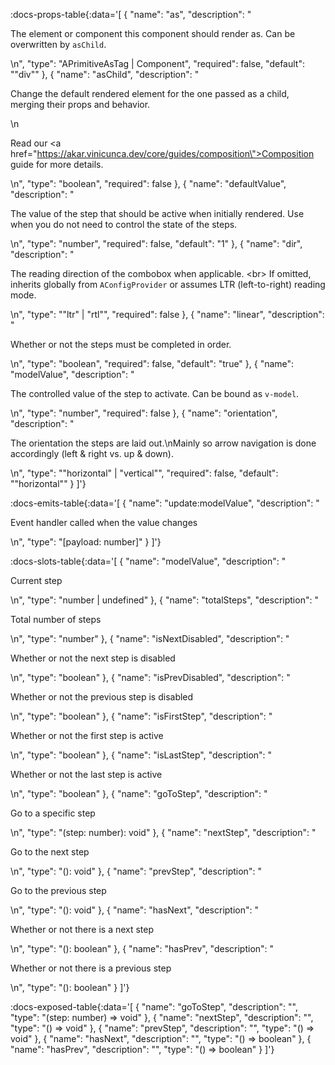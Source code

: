 <!-- This file was automatic generated. Do not edit it manually -->

:docs-props-table{:data='[
  {
    "name": "as",
    "description": "<p>The element or component this component should render as. Can be overwritten by <code>asChild</code>.</p>\n",
    "type": "APrimitiveAsTag | Component",
    "required": false,
    "default": "\"div\""
  },
  {
    "name": "asChild",
    "description": "<p>Change the default rendered element for the one passed as a child, merging their props and behavior.</p>\n<p>Read our <a href=\"https://akar.vinicunca.dev/core/guides/composition\">Composition</a> guide for more details.</p>\n",
    "type": "boolean",
    "required": false
  },
  {
    "name": "defaultValue",
    "description": "<p>The value of the step that should be active when initially rendered. Use when you do not need to control the state of the steps.</p>\n",
    "type": "number",
    "required": false,
    "default": "1"
  },
  {
    "name": "dir",
    "description": "<p>The reading direction of the combobox when applicable. &lt;br&gt; If omitted, inherits globally from <code>AConfigProvider</code> or assumes LTR (left-to-right) reading mode.</p>\n",
    "type": "\"ltr\" | \"rtl\"",
    "required": false
  },
  {
    "name": "linear",
    "description": "<p>Whether or not the steps must be completed in order.</p>\n",
    "type": "boolean",
    "required": false,
    "default": "true"
  },
  {
    "name": "modelValue",
    "description": "<p>The controlled value of the step to activate. Can be bound as <code>v-model</code>.</p>\n",
    "type": "number",
    "required": false
  },
  {
    "name": "orientation",
    "description": "<p>The orientation the steps are laid out.\nMainly so arrow navigation is done accordingly (left &amp; right vs. up &amp; down).</p>\n",
    "type": "\"horizontal\" | \"vertical\"",
    "required": false,
    "default": "\"horizontal\""
  }
]'} 

:docs-emits-table{:data='[
  {
    "name": "update:modelValue",
    "description": "<p>Event handler called when the value changes</p>\n",
    "type": "[payload: number]"
  }
]'} 

:docs-slots-table{:data='[
  {
    "name": "modelValue",
    "description": "<p>Current step</p>\n",
    "type": "number | undefined"
  },
  {
    "name": "totalSteps",
    "description": "<p>Total number of steps</p>\n",
    "type": "number"
  },
  {
    "name": "isNextDisabled",
    "description": "<p>Whether or not the next step is disabled</p>\n",
    "type": "boolean"
  },
  {
    "name": "isPrevDisabled",
    "description": "<p>Whether or not the previous step is disabled</p>\n",
    "type": "boolean"
  },
  {
    "name": "isFirstStep",
    "description": "<p>Whether or not the first step is active</p>\n",
    "type": "boolean"
  },
  {
    "name": "isLastStep",
    "description": "<p>Whether or not the last step is active</p>\n",
    "type": "boolean"
  },
  {
    "name": "goToStep",
    "description": "<p>Go to a specific step</p>\n",
    "type": "(step: number): void"
  },
  {
    "name": "nextStep",
    "description": "<p>Go to the next step</p>\n",
    "type": "(): void"
  },
  {
    "name": "prevStep",
    "description": "<p>Go to the previous step</p>\n",
    "type": "(): void"
  },
  {
    "name": "hasNext",
    "description": "<p>Whether or not there is a next step</p>\n",
    "type": "(): boolean"
  },
  {
    "name": "hasPrev",
    "description": "<p>Whether or not there is a previous step</p>\n",
    "type": "(): boolean"
  }
]'} 

:docs-exposed-table{:data='[
  {
    "name": "goToStep",
    "description": "",
    "type": "(step: number) => void"
  },
  {
    "name": "nextStep",
    "description": "",
    "type": "() => void"
  },
  {
    "name": "prevStep",
    "description": "",
    "type": "() => void"
  },
  {
    "name": "hasNext",
    "description": "",
    "type": "() => boolean"
  },
  {
    "name": "hasPrev",
    "description": "",
    "type": "() => boolean"
  }
]'} 
